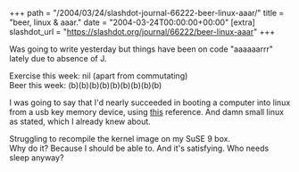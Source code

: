 +++
path = "/2004/03/24/slashdot-journal-66222-beer-linux-aaar/"
title = "beer, linux & aaar."
date = "2004-03-24T00:00:00+00:00"
[extra]
slashdot_url = "https://slashdot.org/journal/66222/beer-linux-aaar"
+++

<p>Was going to write yesterday but things have been on code "aaaaaarrr" lately due to absence of J.</p>
<p>Exercise this week: nil (apart from commutating)<br>Beer this week: (b)(b)(b)(b)(b)(b)(b)(b)(b)</p>
<p>I was going to say that I'd nearly succeeded in booting a computer into linux from a usb key memory device, using <a href="http://rz-obrian.rz.uni-karlsruhe.de/knoppix-usb/">this</a> reference. And damn small linux as stated, which I already knew about.</p>
<p>Struggling to recompile the kernel image on my SuSE 9 box.<br>Why do it? Because I should be able to. And it's satisfying. Who needs sleep anyway?</p>

